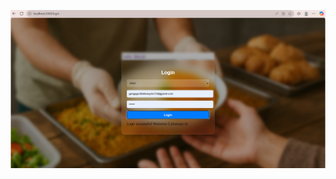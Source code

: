 ![image_alt](https://github.com/bhavyasri109/PlateShare/blob/149814e789e4b7639048704e6bc7f1856eecddbb/Screenshot%202025-08-19%20100807.png)
